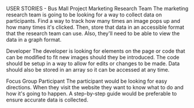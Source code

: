 USER STORIES - Bus Mall Project
Marketing Research Team
The marketing research team is going to be looking for a way to collect data on participants. Find a way to track how many times an image pops up and how many times it's clicked. Then, store that data in an accessible format that the research team can use. Also, they'll need to be able to view the data in a graph format.

Developer
The developer is looking for elements on the page or code that can be modified to fit new images should they be introduced. The code should be setup in a way to allow for edits or changes to be made. Data should also be stored in an array so it can be accessed at any time.

Focus Group Participant
The participant would be looking for easy directions. When they visit the website they want to know what to do and how it's going to happen. A step-by-step guide would be preferable to ensure accurate data is collected.
